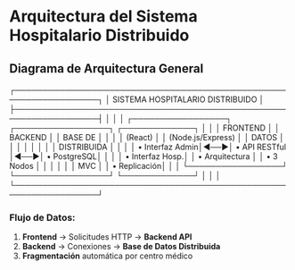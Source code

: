 # Arquitectura del Sistema Hospitalario Distribuido

## Diagrama de Arquitectura General

┌─────────────────────────────────────────────────────────────────┐
│ SISTEMA HOSPITALARIO DISTRIBUIDO │
├─────────────────────────────────────────────────────────────────┤
│ │
│ ┌─────────────────┐ ┌─────────────────┐ ┌─────────────┐ │
│ │ FRONTEND │ │ BACKEND │ │ BASE DE │ │
│ │ (React) │ │ (Node.js/Express) │ │ DATOS │ │
│ │ │ │ │ │ DISTRIBUIDA │ │
│ │ • Interfaz Admin│◄──►│ • API RESTful │◄──►│ • PostgreSQL│ │
│ │ • Interfaz Hosp.│ │ • Arquitectura │ │ • 3 Nodos │ │
│ │ │ │ MVC │ │ • Replicación│ │
│ └─────────────────┘ └─────────────────┘ └─────────────┘ │
│ │
└─────────────────────────────────────────────────────────────────┘


### **Flujo de Datos:**
1. **Frontend** → Solicitudes HTTP → **Backend API**
2. **Backend** → Conexiones → **Base de Datos Distribuida**
3. **Fragmentación** automática por centro médico